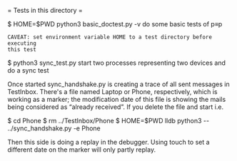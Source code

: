 = Tests in this directory =

$ HOME=$PWD python3 basic_doctest.py -v
    do some basic tests of p≡p

    CAVEAT: set environment variable HOME to a test directory before executing
    this test

$ python3 sync_test.py
    start two processes representing two devices and do a sync test

Once started sync_handshake.py is creating a trace of all sent messages in
TestInbox. There's a file named Laptop or Phone, respectively, which is working
as a marker; the modification date of this file is showing the mails being
considered as “already received”. If you delete the file and start i.e.

$ cd Phone
$ rm ../TestInbox/Phone
$ HOME=$PWD lldb python3 --  ../sync_handshake.py -e Phone

Then this side is doing a replay in the debugger.  Using touch to set a
different date on the marker will only partly replay.

